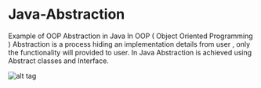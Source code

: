 # Java-Abstraction
Example of OOP Abstraction in Java
In OOP ( Object Oriented Programming ) Abstraction is a process hiding an implementation details from user , only the functionality will provided to user.
In Java Abstraction is achieved using Abstract classes and Interface.

![alt tag](http://i.imgur.com/3TwYr0q.jpg)
